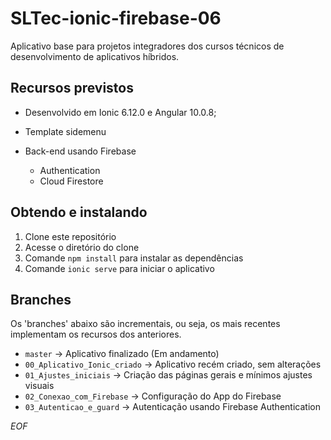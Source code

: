 # SLTec-ionic-firebase-06

Aplicativo base para projetos integradores dos cursos técnicos de desenvolvimento de aplicativos híbridos.

## Recursos previstos

 - Desenvolvido em Ionic 6.12.0 e Angular 10.0.8; 
 - Template sidemenu
 - Back-end usando Firebase

	 - Authentication
	 - Cloud Firestore

## Obtendo e instalando

 1. Clone este repositório
 2. Acesse o diretório do clone
 3. Comande `npm install` para instalar as dependências
 4. Comande `ionic serve` para iniciar o aplicativo

## Branches

Os 'branches' abaixo são incrementais, ou seja, os mais recentes implementam os recursos dos anteriores.

* `master` &rarr; Aplicativo finalizado (Em andamento)
* `00_Aplicativo_Ionic_criado` &rarr; Aplicativo recém criado, sem alterações
* `01_Ajustes_iniciais` &rarr; Criação das páginas gerais e mínimos ajustes visuais
* `02_Conexao_com_Firebase` &rarr; Configuração do App do Firebase
* `03_Autenticao_e_guard` &rarr; Autenticação usando Firebase Authentication

*EOF*
